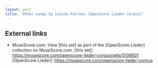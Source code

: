 ```yaml
---
layout: post
title: 'Other songs by Louise Farrenc (OpenScore Lieder Corpus)'
---
```


## External links

- MuseScore.com: View [this set] as part of the [OpenScore Lieder] collection on MuseScore.com.
[this set]: https://musescore.com/openscore-lieder-corpus/sets/5106921
[OpenScore Lieder]: https://musescore.com/openscore-lieder-corpus
